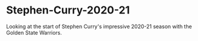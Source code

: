 # Stephen-Curry-2020-21

Looking at the start of Stephen Curry's impressive 2020-21 season with the Golden State Warriors.
